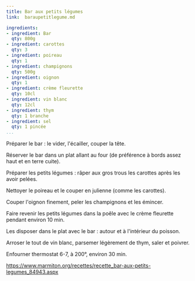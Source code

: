```yaml
---
title: Bar aux petits légumes
link:  baraupetitlegume.md

ingredients:
- ingredient: Bar
  qty: 800g
- ingredient: carottes
  qty: 3
- ingredient: poireau
  qty: 1
- ingredient: champignons
  qty: 500g
- ingredient: oignon
  qty: 1
- ingredient: crème fleurette
  qty: 10cl
- ingredient: vin blanc
  qty: 12cl
- ingredient: thym
  qty: 1 branche
- ingredient: sel
  qty: 1 pincée
...
```



Préparer le bar : le vider, l'écailler, couper la tête.

Réserver le bar dans un plat allant au four (de préférence à bords assez haut et en terre cuite).

Préparer les petits légumes : râper aux gros trous les carottes après les avoir pelées.

Nettoyer le poireau et le couper en julienne (comme les carottes).

Couper l'oignon finement, peler les champignons et les émincer.

Faire revenir les petits légumes dans la poêle avec le crème fleurette pendant environ 10 min.

Les disposer dans le plat avec le bar : autour et à l'intérieur du poisson.

Arroser le tout de vin blanc, parsemer légèrement de thym, saler et poivrer.

Enfourner thermostat 6-7, à 200°, environ 30 min.

https://www.marmiton.org/recettes/recette_bar-aux-petits-legumes_84943.aspx